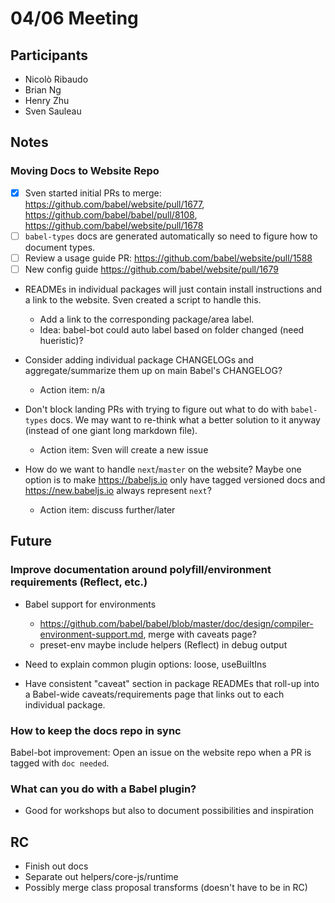 # 04/06 Meeting

## Participants

- Nicolò Ribaudo
- Brian Ng
- Henry Zhu
- Sven Sauleau

## Notes

### Moving Docs to Website Repo

- [x] Sven started initial PRs to merge: https://github.com/babel/website/pull/1677, https://github.com/babel/babel/pull/8108, https://github.com/babel/website/pull/1678
- [ ] `babel-types` docs are generated automatically so need to figure how to document types.
- [ ] Review a usage guide PR: https://github.com/babel/website/pull/1588
- [ ] New config guide https://github.com/babel/website/pull/1679

- READMEs in individual packages will just contain install instructions and a link to the website. Sven created a script to handle this.
  - Add a link to the corresponding package/area label.
  - Idea: babel-bot could auto label based on folder changed (need hueristic)?

- Consider adding individual package CHANGELOGs and aggregate/summarize them up on main Babel's CHANGELOG?
  - Action item: n/a

- Don't block landing PRs with trying to figure out what to do with `babel-types` docs. We may want to re-think what a better solution to it anyway (instead of one giant long markdown file).
  - Action item: Sven will create a new issue

- How do we want to handle `next`/`master` on the website? Maybe one option is to make https://babeljs.io only have tagged versioned docs and https://new.babeljs.io always represent `next`?
  - Action item: discuss further/later

## Future

### Improve documentation around polyfill/environment requirements (Reflect, etc.)
- Babel support for environments
  - https://github.com/babel/babel/blob/master/doc/design/compiler-environment-support.md, merge with caveats page?
  - preset-env maybe include helpers (Reflect) in debug output
- Need to explain common plugin options: loose, useBuiltIns

- Have consistent "caveat" section in package READMEs that roll-up into a Babel-wide caveats/requirements page that links out to each individual package.

### How to keep the docs repo in sync

Babel-bot improvement: Open an issue on the website repo when a PR is tagged with `doc needed`.

### What can you do with a Babel plugin?

- Good for workshops but also to document possibilities and inspiration

## RC

- Finish out docs
- Separate out helpers/core-js/runtime
- Possibly merge class proposal transforms (doesn't have to be in RC)
